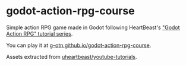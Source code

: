 # godot-action-rpg-course
Simple action RPG game made in Godot following HeartBeast's ["Godot Action RPG" tutorial series](https://www.youtube.com/playlist?list=PL9FzW-m48fn2SlrW0KoLT4n5egNdX-W9a).

You can play it at [g-otn.github.io/godot-action-rpg-course](https://g-otn.github.io/godot-action-rpg-course/).

Assets extracted from [uheartbeast/youtube-tutorials](https://github.com/uheartbeast/youtube-tutorials/tree/master/Action%20RPG).

